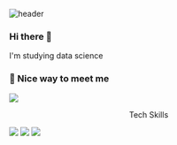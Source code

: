 ![header](https://capsule-render.vercel.app/api?type=cylinder&color=4682b4&height=300&section=header&text=Chae%20eun%20Lee&fontColor=FFFFFF&fontSize=70)


### Hi there 👋
I'm studying data science
### 🤞 Nice way to meet me
<p>
  <a href="https://chaieunlee.github.io/" target="_blank"><img src="https://img.shields.io/badge/GitHub-181717?style=for-the-badge&logo=GitHub&logoColor=white"></a>
</p>

<center>Tech Skills</center>
<p>
  <img src="https://img.shields.io/badge/Python-3776AB?style=for-the-badge&logo=Python&logoColor=white">
  <img src="https://img.shields.io/badge/C++-00599C?style=for-the-badge&logo=c%2B%2B&logoColor=white">
  <img src="https://img.shields.io/badge/MSSQL-CC2927?style=for-the-badge&logo=Microsoft SQL Server&logoColor=white">
</p>



<!--
**ChaiEunLee/ChaiEunLee** is a ✨ _special_ ✨ repository because its `README.md` (this file) appears on your GitHub profile.

Here are some ideas to get you started:

- 🔭 I’m currently working on ...
- 🌱 I’m currently learning ...
- 👯 I’m looking to collaborate on ...
- 🤔 I’m looking for help with ...
- 💬 Ask me about ...
- 📫 How to reach me: ...
- 😄 Pronouns: ...
- ⚡ Fun fact: ...
-->
